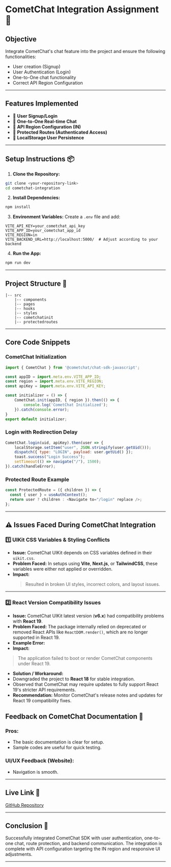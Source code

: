 # CometChat Integration Assignment 🚀

## Objective
Integrate CometChat's chat feature into the project and ensure the following functionalities:

- User creation (Signup)
- User Authentication (Login)
- One-to-One chat functionality
- Correct API Region Configuration

---

## Features Implemented

- 🔺 **User Signup/Login**
- 🔺 **One-to-One Real-time Chat**
- 🔺 **API Region Configuration (IN)**
- 🔺 **Protected Routes (Authenticated Access)**
- 🔺 **LocalStorage User Persistence**


---

## Setup Instructions 📦

1. **Clone the Repository:**
```bash
git clone <your-repository-link>
cd cometchat-integration
```

2. **Install Dependencies:**
```bash
npm install
```

3. **Environment Variables:**
Create a `.env` file and add:
```
VITE_API_KEY=your_cometchat_api_key
VITE_APP_ID=your_cometchat_app_id
VITE_REGION=in
VITE_BACKEND_URL=http://localhost:5000/  # Adjust according to your backend
```

4. **Run the App:**
```bash
npm run dev
```

---

## Project Structure 🌟
```
|-- src
    |-- components
    |-- pages
    |-- hooks
    |-- styles
    |-- cometchatinit
    |-- protectedroutes
```

---

## Core Code Snippets

### CometChat Initialization
```javascript
import { CometChat } from '@cometchat/chat-sdk-javascript';

const appID = import.meta.env.VITE_APP_ID;
const region = import.meta.env.VITE_REGION;
const apiKey = import.meta.env.VITE_API_KEY;

const initializer = () => {
    CometChat.init(appID, { region }).then(() => {
        console.log('CometChat Initialized');
    }).catch(console.error);
}
export default initializer;
```

### Login with Redirection Delay
```javascript
CometChat.login(uid, apiKey).then(user => {
    localStorage.setItem("user", JSON.stringify(user.getUid()));
    dispatch({ type: "LOGIN", payload: user.getUid() });
    toast.success("Login Success");
    setTimeout(() => navigate("/"), 1500);
}).catch(handleError);
```

### Protected Route Example
```javascript
const ProtectedRoute = ({ children }) => {
  const { user } = useAuthContext();
  return user ? children : <Navigate to="/login" replace />;
};
```

---
## ⚠️ Issues Faced During CometChat Integration

### 1️⃣ UIKit CSS Variables & Styling Conflicts
- **Issue:** CometChat UIKit depends on CSS variables defined in their `uikit.css`.
- **Problem Faced:** In setups using **Vite**, **Next.js**, or **TailwindCSS**, these variables were either not applied or overridden.
- **Impact:** 
  > Resulted in broken UI styles, incorrect colors, and layout issues.

---

### 2️⃣ React Version Compatibility Issues
- **Issue:** CometChat UIKit latest version (**v6.x**) had compatibility problems with **React 19**.
- **Problem Faced:** The package internally relied on deprecated or removed React APIs like `ReactDOM.render()`, which are no longer supported in React 19.
- **Example Error:**
- **Impact:** 
> The application failed to boot or render CometChat components under React 19.

- **Solution / Workaround:**
- Downgraded the project to **React 18** for stable integration.
- Observed that CometChat may require updates to fully support React 19's stricter API requirements.
- **Recommendation:** Monitor CometChat's release notes and updates for React 19 compatibility fixes.


## Feedback on CometChat Documentation 📄

### Pros:
- The basic documentation is clear for setup.
- Sample codes are useful for quick testing.


### UI/UX Feedback (Website):
- Navigation is smooth.
---

## Live Link  🔗
[GitHub Repository](https://mychatapp9.netlify.app/)

---

## Conclusion 🌟
Successfully integrated CometChat SDK with user authentication, one-to-one chat, route protection, and backend communication. The integration is complete with API configuration targeting the IN region and responsive UI adjustments.

---



